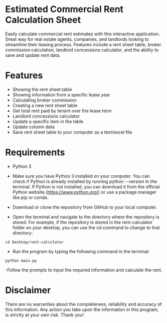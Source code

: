# Estimated Commercial Rent Calculation Sheet

Easily calculate commercial rent estimates with this interactive application. Great way for real estate agents, companies, and landlords looking to streamline their leasing process. Features include a rent sheet table, broker commission calculation, landlord concessions calculator, and the ability to save and update rent data.

# Features
- Showing the rent sheet table
- Showing information from a specific lease year
- Calculating broker commission
- Creating a new rent sheet table
- Get total rent paid by tenant over the lease term
- Landlord concessions calculator
- Update a specific item in the table
- Update column data
- Save rent sheet table to your computer as a text/excel file

# Requirements

- Python 3

- Make sure you have Python 3 installed on your computer. You can check if Python is already installed by running python --version in the terminal. If Python is not installed, you can download it from the official Python website (https://www.python.org/) or use a package manager like pip or conda.

- Download or clone the repository from GitHub to your local computer.

- Open the terminal and navigate to the directory where the repository is stored. For example, if the repository is stored in the rent-calculator folder on your desktop, you can use the cd command to change to that directory:

```
cd Desktop/rent-calculator
```

- Run the program by typing the following command in the terminal:

```
python main.py
```

-Follow the prompts to input the required information and calculate the rent.

# Disclaimer
There are no warranties about the completeness, reliability and accuracy of this information. Any action you take upon the information in this program, is strictly at your own risk. Thank you! 